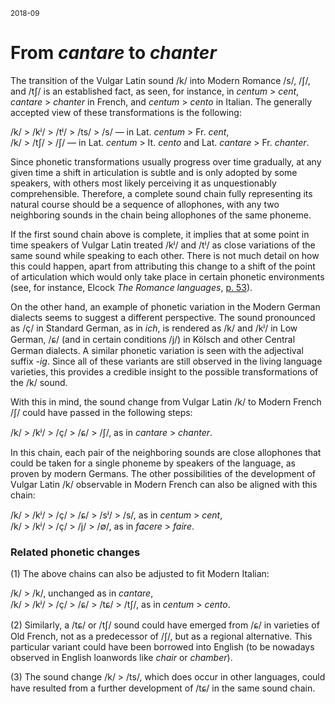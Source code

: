 <sup>2018-09</sup>

# From *cantare* to *chanter*

The transition of the Vulgar Latin sound /k/ into Modern Romance /s/, /ʃ/, and /tʃ/ is an established fact, as seen, for instance, in *centum* > *cent*, *cantare* > *chanter* in French, and *centum* > *cento* in Italian. The generally accepted view of these transformations is the following:

/k/ > /kʲ/ > /tʲ/ > /ts/ > /s/ &mdash; in Lat. *centum* > Fr. *cent*,<br>
/k/ > /tʃ/ > /ʃ/ &mdash; in Lat. *centum* > It. *cento* and Lat. *cantare* > Fr. *chanter*.

Since phonetic transformations usually progress over time gradually, at any given time a shift in articulation is subtle and is only adopted by some speakers, with others most likely perceiving it as unquestionably comprehensible. Therefore, a complete sound chain fully representing its natural course should be a sequence of allophones, with any two neighboring sounds in the chain being allophones of the same phoneme.

If the first sound chain above is complete, it implies that at some point in time speakers of Vulgar Latin treated /kʲ/ and /tʲ/ as close variations of the same sound while speaking to each other. There is not much detail on how this could happen, apart from attributing this change to a shift of the point of articulation which would only take place in certain phonetic environments (see, for instance, Elcock *The Romance languages*, [p. 53](https://github.com/axtk/w/blob/main/_res/palatalization.png?raw=true)).

On the other hand, an example of phonetic variation in the Modern German dialects seems to suggest a different perspective. The sound pronounced as /ç/ in Standard German, as in *ich*, is rendered as /k/ and /kʲ/ in Low German, /ɕ/ (and in certain conditions /j/) in Kölsch and other Central German dialects. A similar phonetic variation is seen with the adjectival suffix *-ig*. Since all of these variants are still observed in the living language varieties, this provides a credible insight to the possible transformations of the /k/ sound.

With this in mind, the sound change from Vulgar Latin /k/ to Modern French /ʃ/ could have passed in the following steps:

/k/ > /kʲ/ > /ç/ > /ɕ/ > /ʃ/, as in *cantare* > *chanter*.

In this chain, each pair of the neighboring sounds are close allophones that could be taken for a single phoneme by speakers of the language, as proven by modern Germans. The other possibilities of the development of Vulgar Latin /k/ observable in Modern French can also be aligned with this chain:

/k/ > /kʲ/ > /ç/ > /ɕ/ > /sʲ/ > /s/, as in *centum* > *cent*,<br>
/k/ > /kʲ/ > /ç/ > /j/ > /∅/, as in *facere* > *faire*.

### Related phonetic changes

(1) The above chains can also be adjusted to fit Modern Italian:

/k/ > /k/, unchanged as in *cantare*,<br>
/k/ > /kʲ/ > /ç/ > /ɕ/ > /tɕ/ > /tʃ/, as in *centum* > *cento*.

(2) Similarly, a /tɕ/ or /tʃ/ sound could have emerged from /ɕ/ in varieties of Old French, not as a predecessor of /ʃ/, but as a regional alternative. This particular variant could have been borrowed into English (to be nowadays observed in English loanwords like *chair* or *chamber*).

(3) The sound change /k/ > /ts/, which does occur in other languages, could have resulted from a further development of /tɕ/ in the same sound chain.
